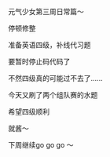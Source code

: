 

元气少女第三周日常篇～


停顿修整


准备英语四级，补线代习题


要暂时停止码代码了


不然四级真的可能过不去了......


今天又刷了两个组队赛的水题


希望四级顺利


就酱～


下周继续go go go ～
